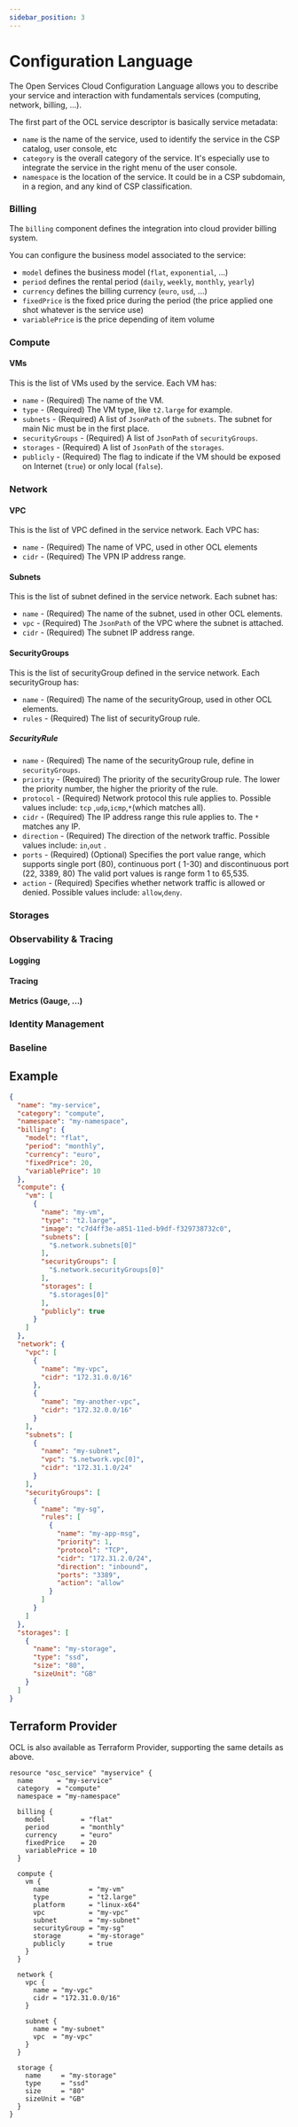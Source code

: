 ```yaml
---
sidebar_position: 3
---
```


# Configuration Language

The Open Services Cloud Configuration Language allows you to describe your service and interaction
with fundamentals services (computing, network, billing, ...).

The first part of the OCL service descriptor is basically service metadata:

* `name` is the name of the service, used to identify the service in the CSP catalog, user console,
  etc
* `category` is the overall category of the service. It's especially use to integrate the service in
  the right menu of the user console.
* `namespace` is the location of the service. It could be in a CSP subdomain, in a region, and any
  kind of CSP classification.

### Billing

The `billing` component defines the integration into cloud provider billing system.

You can configure the business model associated to the service:

* `model` defines the business model (`flat`, `exponential`, ...)
* `period` defines the rental period (`daily`, `weekly`, `monthly`, `yearly`)
* `currency` defines the billing currency (`euro`, `usd`, ...)
* `fixedPrice` is the fixed price during the period (the price applied one shot whatever is the
  service use)
* `variablePrice` is the price depending of item volume

### Compute

#### VMs

This is the list of VMs used by the service. Each VM has:

* `name` - (Required) The name of the VM.
* `type` - (Required) The VM type, like `t2.large` for example.
* `subnets` - (Required) A list of `JsonPath` of the `subnets`. The subnet for main Nic must be in
  the first place.
* `securityGroups` - (Required) A list of `JsonPath` of `securityGroups`.
* `storages` - (Required) A list of `JsonPath` of the `storages`.
* `publicly` - (Required) The flag to indicate if the VM should be exposed on Internet (`true`) or
  only local (`false`).

### Network

#### VPC

This is the list of VPC defined in the service network. Each VPC has:

* `name` - (Required) The name of VPC, used in other OCL elements
* `cidr` - (Required) The VPN IP address range.

#### Subnets

This is the list of subnet defined in the service network. Each subnet has:

* `name` - (Required) The name of the subnet, used in other OCL elements.
* `vpc` - (Required) The `JsonPath` of the VPC where the subnet is attached.
* `cidr` - (Required) The subnet IP address range.

#### SecurityGroups

This is the list of securityGroup defined in the service network. Each securityGroup has:

* `name` - (Required) The name of the securityGroup, used in other OCL elements.
* `rules` - (Required) The list of securityGroup rule.

##### SecurityRule

* `name` - (Required) The name of the securityGroup rule, define in `securityGroups`.
* `priority` - (Required) The priority of the securityGroup rule. The lower the priority number, the
  higher the priority of the rule.
* `protocol` - (Required) Network protocol this rule applies to. Possible values include: `tcp`
  ,`udp`,`icmp`,`*`(which matches all).
* `cidr` - (Required) The IP address range this rule applies to. The `*` matches any IP.
* `direction` - (Required) The direction of the network traffic. Possible values include: `in`,`out`
  .
* `ports` - (Required) (Optional) Specifies the port value range, which supports single port (80),
  continuous port (
  1-30) and discontinuous port (22, 3389, 80) The valid port values is range form 1 to 65,535.
* `action` - (Required) Specifies whether network traffic is allowed or denied. Possible values
  include: `allow`,`deny`.

### Storages

### Observability & Tracing

#### Logging

#### Tracing

#### Metrics (Gauge, ...)

### Identity Management

### Baseline

## Example

```json
{
  "name": "my-service",
  "category": "compute",
  "namespace": "my-namespace",
  "billing": {
    "model": "flat",
    "period": "monthly",
    "currency": "euro",
    "fixedPrice": 20,
    "variablePrice": 10
  },
  "compute": {
    "vm": [
      {
        "name": "my-vm",
        "type": "t2.large",
        "image": "c7d4ff3e-a851-11ed-b9df-f329738732c0",
        "subnets": [
          "$.network.subnets[0]"
        ],
        "securityGroups": [
          "$.network.securityGroups[0]"
        ],
        "storages": [
          "$.storages[0]"
        ],
        "publicly": true
      }
    ]
  },
  "network": {
    "vpc": [
      {
        "name": "my-vpc",
        "cidr": "172.31.0.0/16"
      },
      {
        "name": "my-another-vpc",
        "cidr": "172.32.0.0/16"
      }
    ],
    "subnets": [
      {
        "name": "my-subnet",
        "vpc": "$.network.vpc[0]",
        "cidr": "172.31.1.0/24"
      }
    ],
    "securityGroups": [
      {
        "name": "my-sg",
        "rules": [
          {
            "name": "my-app-msg",
            "priority": 1,
            "protocol": "TCP",
            "cidr": "172.31.2.0/24",
            "direction": "inbound",
            "ports": "3389",
            "action": "allow"
          }
        ]
      }
    ]
  },
  "storages": [
    {
      "name": "my-storage",
      "type": "ssd",
      "size": "80",
      "sizeUnit": "GB"
    }
  ]
}
```

## Terraform Provider

OCL is also available as Terraform Provider, supporting the same details as above.

```hcl
resource "osc_service" "myservice" {
  name      = "my-service"
  category  = "compute"
  namespace = "my-namespace"

  billing {
    model         = "flat"
    period        = "monthly"
    currency      = "euro"
    fixedPrice    = 20
    variablePrice = 10
  }

  compute {
    vm {
      name          = "my-vm"
      type          = "t2.large"
      platform      = "linux-x64"
      vpc           = "my-vpc"
      subnet        = "my-subnet"
      securityGroup = "my-sg"
      storage       = "my-storage"
      publicly      = true
    }
  }

  network {
    vpc {
      name = "my-vpc"
      cidr = "172.31.0.0/16"
    }

    subnet {
      name = "my-subnet"
      vpc  = "my-vpc"
    }
  }

  storage {
    name     = "my-storage"
    type     = "ssd"
    size     = "80"
    sizeUnit = "GB"
  }
}
```
